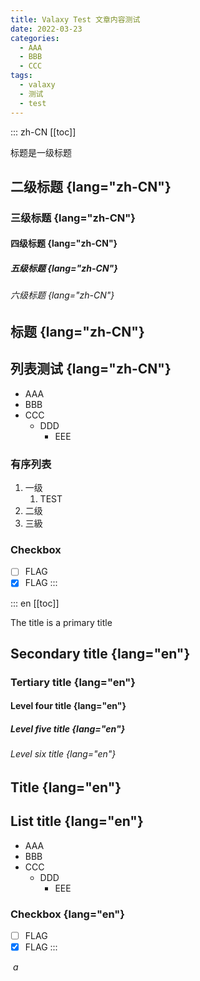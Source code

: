 ```yaml
---
title: Valaxy Test 文章内容测试
date: 2022-03-23
categories:
  - AAA
  - BBB
  - CCC
tags:
  - valaxy
  - 测试
  - test
---
```


::: zh-CN
[[toc]]

标题是一级标题

## 二级标题 {lang="zh-CN"}

### 三级标题 {lang="zh-CN"}

#### 四级标题 {lang="zh-CN"}

##### 五级标题 {lang="zh-CN"}

###### 六级标题 {lang="zh-CN"}

## 标题 {lang="zh-CN"}

## 列表测试 {lang="zh-CN"}

- AAA
- BBB
- CCC
  - DDD
    - EEE

### 有序列表

1. 一级
    1. TEST
2. 二级
3. 三級

### Checkbox

- [ ] FLAG
- [x] FLAG
:::

::: en
[[toc]]

The title is a primary title

## Secondary title {lang="en"}

### Tertiary title {lang="en"}

#### Level four title {lang="en"}

##### Level five title {lang="en"}

###### Level six title {lang="en"}

## Title {lang="en"}

## List title {lang="en"}

- AAA
- BBB
- CCC
  - DDD
    - EEE

### Checkbox {lang="en"}

- [ ] FLAG
- [x] FLAG
:::

![]()
_a_
